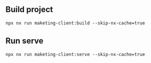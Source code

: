 ## Build project
```
npx nx run maketing-client:build --skip-nx-cache=true
```

## Run serve
```
npx nx run maketing-client:serve --skip-nx-cache=true
```
